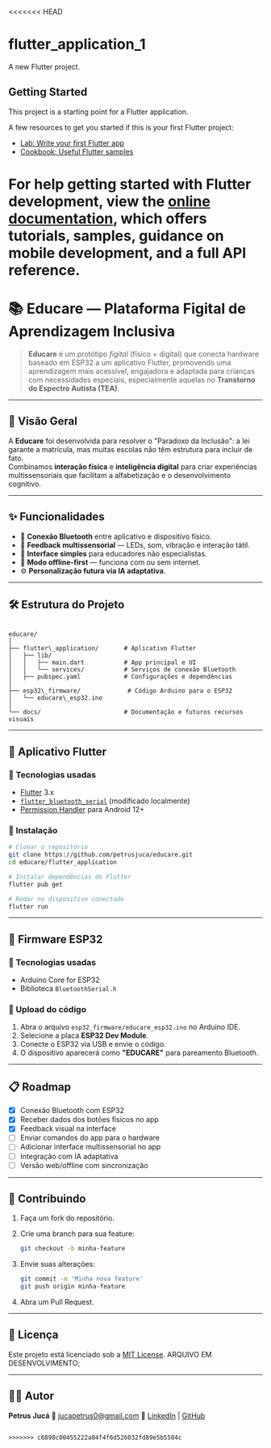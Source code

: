 <<<<<<< HEAD
# flutter_application_1

A new Flutter project.

## Getting Started

This project is a starting point for a Flutter application.

A few resources to get you started if this is your first Flutter project:

- [Lab: Write your first Flutter app](https://docs.flutter.dev/get-started/codelab)
- [Cookbook: Useful Flutter samples](https://docs.flutter.dev/cookbook)

For help getting started with Flutter development, view the
[online documentation](https://docs.flutter.dev/), which offers tutorials,
samples, guidance on mobile development, and a full API reference.
=======

# 📚 Educare — Plataforma Figital de Aprendizagem Inclusiva

> **Educare** é um protótipo *figital* (físico + digital) que conecta hardware baseado em ESP32 a um aplicativo Flutter, promovendo uma aprendizagem mais acessível, engajadora e adaptada para crianças com necessidades especiais, especialmente aquelas no **Transtorno do Espectro Autista (TEA)**.

---

## 🌟 Visão Geral

A **Educare** foi desenvolvida para resolver o "Paradoxo da Inclusão": a lei garante a matrícula, mas muitas escolas não têm estrutura para incluir de fato.  
Combinamos **interação física** e **inteligência digital** para criar experiências multissensoriais que facilitam a alfabetização e o desenvolvimento cognitivo.

---

## ✨ Funcionalidades

- 🔗 **Conexão Bluetooth** entre aplicativo e dispositivo físico.
- 🎯 **Feedback multissensorial** — LEDs, som, vibração e interação tátil.
- 🧠 **Interface simples** para educadores não especialistas.
- 📶 **Modo offline-first** — funciona com ou sem internet.
- ⚙ **Personalização futura via IA adaptativa**.

---

## 🛠 Estrutura do Projeto

```

educare/
│
├── flutter\_application/       # Aplicativo Flutter
│   ├── lib/
│   │   ├── main.dart           # App principal e UI
│   │   └── services/           # Serviços de conexão Bluetooth
│   ├── pubspec.yaml            # Configurações e dependências
│
├── esp32\_firmware/             # Código Arduino para o ESP32
│   └── educare\_esp32.ino
│
└── docs/                       # Documentação e futuros recursos visuais

````

---

## 📲 Aplicativo Flutter

### 🔹 Tecnologias usadas
- [Flutter](https://flutter.dev/) 3.x
- [`flutter_bluetooth_serial`](https://pub.dev/packages/flutter_bluetooth_serial) (modificado localmente)
- [Permission Handler](https://pub.dev/packages/permission_handler) para Android 12+

### 🔹 Instalação

```bash
# Clonar o repositório
git clone https://github.com/petrusjuca/educare.git
cd educare/flutter_application

# Instalar dependências do Flutter
flutter pub get

# Rodar no dispositivo conectado
flutter run
````

---

## 🔌 Firmware ESP32

### 🔹 Tecnologias usadas

* Arduino Core for ESP32
* Biblioteca `BluetoothSerial.h`

### 🔹 Upload do código

1. Abra o arquivo `esp32_firmware/educare_esp32.ino` no Arduino IDE.
2. Selecione a placa **ESP32 Dev Module**.
3. Conecte o ESP32 via USB e envie o código.
4. O dispositivo aparecerá como **"EDUCARE"** para pareamento Bluetooth.

---

## 📋 Roadmap

* [x] Conexão Bluetooth com ESP32
* [x] Receber dados dos botões físicos no app
* [x] Feedback visual na interface
* [ ] Enviar comandos do app para o hardware
* [ ] Adicionar interface multissensorial no app
* [ ] Integração com IA adaptativa
* [ ] Versão web/offline com sincronização

---

## 🤝 Contribuindo

1. Faça um fork do repositório.
2. Crie uma branch para sua feature:

   ```bash
   git checkout -b minha-feature
   ```
3. Envie suas alterações:

   ```bash
   git commit -m 'Minha nova feature'
   git push origin minha-feature
   ```
4. Abra um Pull Request.

---

## 📄 Licença

Este projeto está licenciado sob a [MIT License](LICENSE).
ARQUIVO EM DESENVOLVIMENTO;

---

## 👨‍💻 Autor

**Petrus Jucá**
📧 [jucapetrus0@gmail.com](mailto:jucapetrus0@gmail.com)
🔗 [LinkedIn](https://linkedin.com/in/petrus-juca) | [GitHub](https://github.com/petrusjuca)



```

>>>>>>> c6898c00455222a84f4f6d526032fd89e5b5504c
